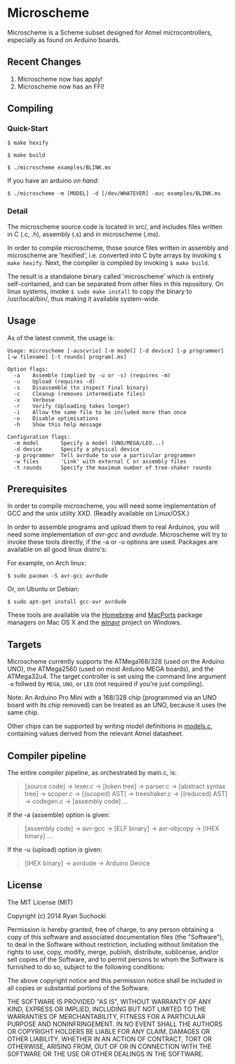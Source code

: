 Microscheme 
===========

Microscheme is a Scheme subset designed for Atmel microcontrollers, especially as found on Arduino boards.

Recent Changes
--------------

 1. Microscheme now has apply!
 2. Microscheme now has an FFI!

Compiling
---------

### Quick-Start

`$ make hexify`

`$ make build`

`$ ./microscheme examples/BLINK.ms`

If you have an arduino *on hand*:

`$ ./microscheme -m [MODEL] -d [/dev/WHATEVER] -auc examples/BLINK.ms`

### Detail

The microscheme source code is located in src/, and includes files written in C (.c, .h), assembly (.s)
and in microscheme (.ms). 

In order to compile microscheme, those source files written in assembly and microscheme are 'hexified', i.e.
converted into C byte arrays by invoking `$ make hexify`. Next, the compiler is compiled by invoking `$ make build`.

The result is a standalone binary called 'microscheme' which is entirely self-contained, and can be separated
from other files in this repository. On linux systems, invoke `$ sudo make install` to copy the binary to
/usr/local/bin/, thus making it available system-wide.

Usage
-----

As of the latest commit, the usage is:

```
Usage: microscheme [-auscvrio] [-m model] [-d device] [-p programmer] [-w filename] [-t rounds] program[.ms]

Option flags:
  -a    Assemble (implied by -u or -s) (requires -m)
  -u    Upload (requires -d)
  -s    Disassemble (to inspect final binary)
  -c    Cleanup (removes intermediate files)
  -v    Verbose
  -r    Verify (Uploading takes longer)
  -i    Allow the same file to be included more than once
  -o    Disable optimisations  
  -h    Show this help message 

Configuration flags:
  -m model       Specify a model (UNO/MEGA/LEO...)
  -d device      Specify a physical device
  -p programmer  Tell avrdude to use a particular programmer
  -w files       'Link' with external C or assembly files
  -t rounds      Specify the maximum number of tree-shaker rounds

```

Prerequisites
-------------

In order to compile microscheme, you will need some implementation of GCC and the unix utility XXD. (Readily 
available on Linux/OSX.)

In order to assemble programs and upload them to real Arduinos, you will need some implementation of *avr-gcc*
and *avrdude*. Microscheme will try to invoke these tools directly, if the -a or -u options are used.
Packages are available on all good linux distro's:

For example, on Arch linux:

`$ sudo pacman -S avr-gcc avrdude`

Or, on Ubuntu or Debian:

`$ sudo apt-get install gcc-avr avrdude`

These tools are available via the [Homebrew](http://brew.sh/) and [MacPorts](https://www.macports.org/) package
managers on Mac OS X and the [winavr](http://winavr.sourceforge.net/) project on Windows.

Targets
-------

Microscheme currently supports the ATMega168/328 (used on the Arduino UNO), the ATMega2560 (used on most Arduino MEGA boards), and the ATMega32u4. The target controller is set using the command line argument `-m` follwed by `MEGA`, `UNO`, or `LEO` (not required if you're just compiling).

Note: An Arduino Pro Mini with a 168/328 chip (programmed via an UNO board with its chip removed) can be treated as an UNO, because it uses the same chip.

Other chips can be supported by writing model definitions in [models.c](src/models.c), containing values derived from the relevant Atmel datasheet.

Compiler pipeline
-----------------

The entire compiler pipeline, as orchestrated by main.c, is:

> [source code] → lexer.c → [token tree] → parser.c → [abstract syntax tree] → scoper.c → [(scoped) AST] → treeshaker.c → [(reduced) AST] → codegen.c → [assembly code]  ...

If the -a (assemble) option is given:

> [assembly code] → avr-gcc → [ELF binary] → avr-objcopy → [IHEX binary]  ...

If the -u (upload) option is given:

> [IHEX binary] → avrdude → Arduino Device


License
-------

The MIT License (MIT)

Copyright (c) 2014 Ryan Suchocki

Permission is hereby granted, free of charge, to any person obtaining a copy
of this software and associated documentation files (the "Software"), to deal
in the Software without restriction, including without limitation the rights
to use, copy, modify, merge, publish, distribute, sublicense, and/or sell
copies of the Software, and to permit persons to whom the Software is
furnished to do so, subject to the following conditions:

The above copyright notice and this permission notice shall be included in all
copies or substantial portions of the Software.

THE SOFTWARE IS PROVIDED "AS IS", WITHOUT WARRANTY OF ANY KIND, EXPRESS OR
IMPLIED, INCLUDING BUT NOT LIMITED TO THE WARRANTIES OF MERCHANTABILITY,
FITNESS FOR A PARTICULAR PURPOSE AND NONINFRINGEMENT. IN NO EVENT SHALL THE
AUTHORS OR COPYRIGHT HOLDERS BE LIABLE FOR ANY CLAIM, DAMAGES OR OTHER
LIABILITY, WHETHER IN AN ACTION OF CONTRACT, TORT OR OTHERWISE, ARISING FROM,
OUT OF OR IN CONNECTION WITH THE SOFTWARE OR THE USE OR OTHER DEALINGS IN THE
SOFTWARE.
